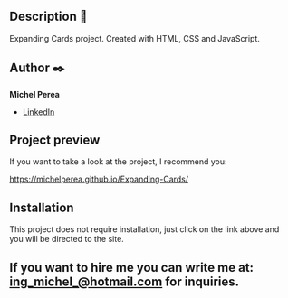 ## Description 📑

Expanding Cards project.
Created with HTML, CSS and JavaScript.

## Author ✒️
**Michel Perea**

* [LinkedIn](https://www.linkedin.com/in/michel-perea/)


## Project preview
If you want to take a look at the project, I recommend you:

https://michelperea.github.io/Expanding-Cards/

## Installation 
This project does not require installation, just click on the link above and you will be directed to the site.

## If you want to hire me you can write me at: ing_michel_@hotmail.com for inquiries.
